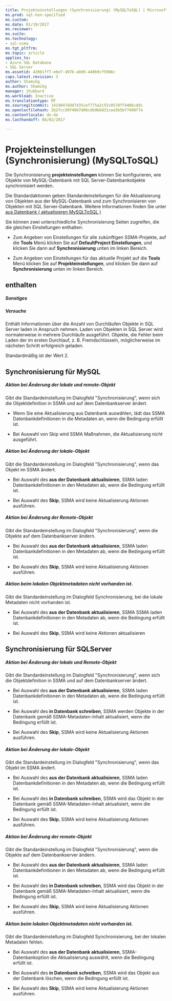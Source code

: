 ```yaml
---
title: Projekteinstellungen (Synchronisierung) (MySQLToSQL) | Microsoft Docs
ms.prod: sql-non-specified
ms.custom: 
ms.date: 01/19/2017
ms.reviewer: 
ms.suite: 
ms.technology:
- sql-ssma
ms.tgt_pltfrm: 
ms.topic: article
applies_to:
- Azure SQL Database
- SQL Server
ms.assetid: 42061ff7-e6e7-497b-a0d9-440b9cf5986c
caps.latest.revision: 3
author: Shamikg
ms.author: Shamikg
manager: jhubbard
ms.workload: Inactive
ms.translationtype: MT
ms.sourcegitcommit: 1419847dd47435cef775a2c55c0578ff4406cddc
ms.openlocfilehash: 2b2fcc99f40b7d06cdb9bb831cee5b5bf7490f7e
ms.contentlocale: de-de
ms.lasthandoff: 08/02/2017

---
```

# <a name="project-settings-synchronization-mysqltosql"></a>Projekteinstellungen (Synchronisierung) (MySQLToSQL)
Die Synchronisierung **projekteinstellungen** können Sie konfigurieren, wie Objekte von MySQL-Datenbank mit SQL Server-Datenbankobjekte synchronisiert werden.  
  
Die Standardaktionen geben Standardeinstellungen für die Aktualisierung von Objekten aus der MySQL-Datenbank und zum Synchronisieren von Objekten mit SQL Server-Datenbank. Weitere Informationen finden Sie unter [aus Datenbank &#40; aktualisieren MySQLToSQL &#41;](../../ssma/mysql/refresh-from-database-mysqltosql.md)  
  
Sie können zwei unterschiedliche Synchronisierung Seiten zugreifen, die die gleichen Einstellungen enthalten:  
  
-   Zum Angeben von Einstellungen für alle zukünftigen SSMA-Projekte, auf die **Tools** Menü klicken Sie auf **DefaultProject Einstellungen**, und klicken Sie dann auf **Synchronisierung** unten im linken Bereich.  
  
-   Zum Angeben von Einstellungen für das aktuelle Projekt auf die **Tools** Menü klicken Sie auf **Projekteinstellungen**, und klicken Sie dann auf **Synchronisierung** unten im linken Bereich.  
  
## <a name="options"></a>enthalten  
  
##### <a name="misc"></a>Sonstiges  
  
##### <a name="attempts"></a>Versuche  
Enthält Informationen über die Anzahl von Durchläufen Objekte in SQL Server laden in Anspruch nehmen. Laden von Objekten in SQL Server wird normalerweise in mehrere Durchläufe ausgeführt. Objekte, die Fehler beim Laden der im ersten Durchlauf, z. B. Fremdschlüsseln, möglicherweise im nächsten Schritt erfolgreich geladen.  
  
Standardmäßig ist der Wert 2.  
  
## <a name="synchronization-for-mysql"></a>Synchronisierung für MySQL  
  
##### <a name="action-on-local-and-remote-object-change"></a>Aktion bei Änderung der lokale und remote-Objekt  
Gibt die Standardeinstellung im Dialogfeld "Synchronisierung", wenn sich die Objektdefinition in SSMA und auf dem Datenbankserver ändert.  
  
-   Wenn Sie eine Aktualisierung aus Datenbank auswählen, lädt das SSMA Datenbankdefinitionen in die Metadaten an, wenn die Bedingung erfüllt ist.  
  
-   Bei Auswahl von Skip wird SSMA Maßnahmen, die Aktualisierung nicht ausgeführt.  
  
##### <a name="action-on-local-object-change"></a>Aktion bei Änderung der lokale-Objekt  
Gibt die Standardeinstellung im Dialogfeld "Synchronisierung", wenn das Objekt im SSMA ändert.  
  
-   Bei Auswahl des **aus der Datenbank aktualisieren**, SSMA laden Datenbankdefinitionen in den Metadaten ab, wenn die Bedingung erfüllt ist.  
  
-   Bei Auswahl des **Skip**, SSMA wird keine Aktualisierung Aktionen ausführen.  
  
##### <a name="action-on-remote-object-change"></a>Aktion bei Änderung der Remote-Objekt  
Gibt die Standardeinstellung im Dialogfeld "Synchronisierung", wenn die Objekte auf dem Datenbankserver ändern.  
  
-   Bei Auswahl des **aus der Datenbank aktualisieren**, SSMA laden Datenbankdefinitionen in den Metadaten ab, wenn die Bedingung erfüllt ist.  
  
-   Bei Auswahl des **Skip**, SSMA wird keine Aktualisierung Aktionen ausführen.  
  
##### <a name="action-when-local-object-metadata-is-missing"></a>Aktion beim lokalen Objektmetadaten nicht vorhanden ist.  
Gibt die Standardeinstellung im Dialogfeld Synchronisierung, bei die lokale Metadaten nicht vorhanden ist.  
  
-   Bei Auswahl des **aus der Datenbank aktualisieren**, SSMA SSMA laden Datenbankdefinitionen in den Metadaten ab, wenn die Bedingung erfüllt ist.  
  
-   Bei Auswahl des **Skip**, SSMA wird keine Aktionen aktualisieren  
  
## <a name="synchronization-for-sql-server"></a>Synchronisierung für SQLServer  
  
##### <a name="action-on-local-and-remote-object-change"></a>Aktion bei Änderung der lokale und Remote-Objekt  
Gibt die Standardeinstellung im Dialogfeld "Synchronisierung", wenn sich die Objektdefinition in SSMA und auf dem Datenbankserver ändert.  
  
-   Bei Auswahl des **aus der Datenbank aktualisieren**, SSMA laden Datenbankdefinitionen in den Metadaten ab, wenn die Bedingung erfüllt ist.  
  
-   Bei Auswahl des **in Datenbank schreiben**, SSMA werden Objekte in der Datenbank gemäß SSMA-Metadaten-Inhalt aktualisiert, wenn die Bedingung erfüllt ist.  
  
-   Bei Auswahl des **Skip**, SSMA wird keine Aktualisierung Aktionen ausführen.  
  
##### <a name="action-on-local-object-change"></a>Aktion bei Änderung der lokale-Objekt  
Gibt die Standardeinstellung im Dialogfeld "Synchronisierung", wenn das Objekt im SSMA ändert.  
  
-   Bei Auswahl des **aus der Datenbank aktualisieren**, SSMA laden Datenbankdefinitionen in den Metadaten ab, wenn die Bedingung erfüllt ist.  
  
-   Bei Auswahl des **in Datenbank schreiben**, SSMA wird das Objekt in der Datenbank gemäß SSMA-Metadaten-Inhalt aktualisiert, wenn die Bedingung erfüllt ist.  
  
-   Bei Auswahl des **Skip**, SSMA wird keine Aktualisierung Aktionen ausführen.  
  
##### <a name="action-on-remote-object-change"></a>Aktion bei Änderung der remote-Objekt  
Gibt die Standardeinstellung im Dialogfeld "Synchronisierung", wenn die Objekte auf dem Datenbankserver ändern.  
  
-   Bei Auswahl des **aus der Datenbank aktualisieren**, SSMA laden Datenbankdefinitionen in den Metadaten ab, wenn die Bedingung erfüllt ist.  
  
-   Bei Auswahl des **in Datenbank schreiben**, SSMA wird das Objekt in der Datenbank gemäß SSMA-Metadaten-Inhalt aktualisiert, wenn die Bedingung erfüllt ist.  
  
-   Bei Auswahl des **Skip**, SSMA wird keine Aktualisierung Aktionen ausführen.  
  
##### <a name="action-when-local-object-metadata-is-missing"></a>Aktion beim lokalen Objektmetadaten nicht vorhanden ist.  
Gibt die Standardeinstellung im Dialogfeld Synchronisierung, bei der lokalen Metadaten fehlen.  
  
-   Bei Auswahl des **aus der Datenbank aktualisieren**, SSMA-Datenbankoption die Aktualisierung auswählt, wenn die Bedingung erfüllt ist.  
  
-   Bei Auswahl des **in Datenbank schreiben**, SSMA wird das Objekt aus der Datenbank löschen, wenn die Bedingung erfüllt ist.  
  
-   Bei Auswahl des **Skip**, SSMA wird keine Aktualisierung Aktionen ausführen.  
  

